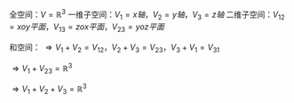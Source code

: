 全空间：$V=\mathbb{R}^3$
一维子空间：$V_1=x轴，V_2=y轴，V_3=z轴$
二维子空间：$V_{12}=xoy平面，V_{13}=zox平面，V_{23}=yoz平面$

和空间：
$\Rightarrow V_1+V_2=V_{12}，
V_2+V_3=V_{23}，
V_3+V_1=V_{31}$

$\Rightarrow V_1+V_{23}=\mathbb{R}^3$

$\Rightarrow V_1+V_2+V_3=\mathbb{R}^3$